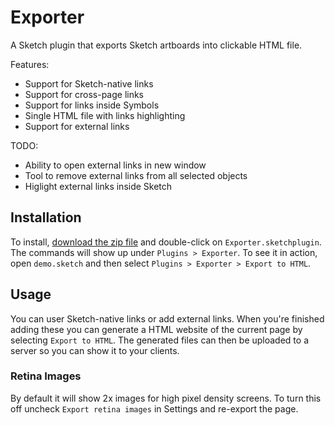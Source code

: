 # Exporter

A Sketch plugin that exports Sketch artboards into clickable HTML file. 

Features:
- Support for Sketch-native links
- Support for cross-page links
- Support for links inside Symbols
- Single HTML file with links highlighting
- Support for external links

TODO:
- Ability to open external links in new window
- Tool to remove external links from all selected objects
- Higlight external links inside Sketch


## Installation

To install, [download the zip file](https://github.com/MaxBazarov/exporter/raw/master/Exporter.sketchplugin.zip) and double-click on `Exporter.sketchplugin`. The commands will show up under `Plugins > Exporter`. To see it in action, open `demo.sketch` and then select `Plugins > Exporter > Export to HTML`.

## Usage

You can user Sketch-native links or add external links. When you're finished adding these you can generate a HTML website of the current page by selecting `Export to HTML`. The generated files can then be uploaded to a server so you can show it to your clients. 

### Retina Images
 
By default it will show 2x images for high pixel density screens. To turn this off uncheck `Export retina images` in Settings and re-export the page.